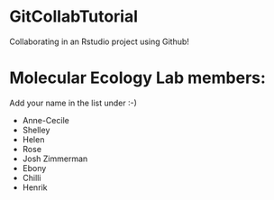 # GitCollabTutorial

Collaborating in an Rstudio project using Github!

# Molecular Ecology Lab members:

Add your name in the list under :-)

* Anne-Cecile
* Shelley
* Helen 
* Rose
* Josh Zimmerman
* Ebony
* Chilli
* Henrik